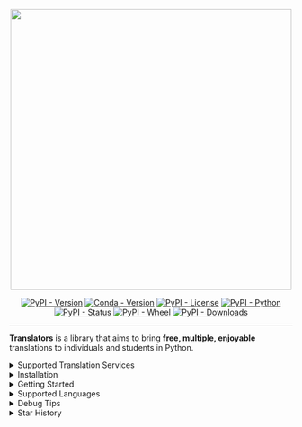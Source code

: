 <p align="center">
  <img src="https://github.com/UlionTse/translators/blob/master/docs/translators_logo.png" width="500"/>
</p>
<p align="center">
  <a href="https://pypi.org/project/translators"><img alt="PyPI - Version" src="https://img.shields.io/pypi/v/translators.svg?color=blue"></a>
  <a href="https://anaconda.org/conda-forge/translators"><img alt="Conda - Version" src="https://img.shields.io/conda/vn/conda-forge/translators.svg?color=blue"></a>
  <a href="https://pypi.org/project/translators"><img alt="PyPI - License" src="https://img.shields.io/pypi/l/translators.svg?color=brightgreen"></a>
  <a href="https://pypi.org/project/translators"><img alt="PyPI - Python" src="https://img.shields.io/pypi/pyversions/translators.svg?color=blue"></a>
  <a href="https://pypi.org/project/translators"><img alt="PyPI - Status" src="https://img.shields.io/pypi/status/translators.svg?color=brightgreen"></a>
  <a href="https://pypi.org/project/translators"><img alt="PyPI - Wheel" src="https://img.shields.io/badge/wheel-yes-brightgreen.svg"></a>
  <a href="https://pypi.org/project/translators"><img alt="PyPI - Downloads" src="https://static.pepy.tech/personalized-badge/translators?period=total&units=international_system&left_text=downloads&left_color=grey&right_color=blue"></a>
</p>

* * *

**Translators** is a library that aims to bring **free, multiple, enjoyable** translations to individuals and students in Python. 

<details>
<summary>Supported Translation Services</summary>

| ID  | Translator                                                                        | Number of Supported Languages | Advantage                                                                                   | Service                                                                                                           | Status                          |
| --- | --------------------------------------------------------------------------------- | ----------------------------- | ------------------------------------------------------------------------------------------- | ----------------------------------------------------------------------------------------------------------------- | ------------------------------- |
| 1   | [Niutrans](https://niutrans.com/trans)                                            | 452                           | support the most languages in the world                                                     | [Northeastern University](http://english.neu.edu.cn/) / [Niutrans](https://github.com/NiuTrans), China            | /                               |
| 2   | [MyMemory](https://mymemory.translated.net)                                       | 330                           | support the most languages in the world                                                     | [Translated](https://translatedlabs.com/welcome), Italy                                                           | stable                          |
| 3   | [Alibaba](https://translate.alibaba.com)                                          | 221                           | support most languages, support professional field                                          | [Alibaba](https://damo.alibaba.com/about?lang=en), China                                                          | stable                          |
| 4   | [Baidu](https://fanyi.baidu.com)                                                  | 201                           | support most languages, support professional field, support classical Chinese               | [Baidu](https://ir.baidu.com/company-overview), China                                                             | stable                          |
| 5   | [ModernMt](https://www.modernmt.com/translate)                                    | 200                           | open-source, support more languages in the world                                            | [Modernmt](https://github.com/modernmt) / [Translated](https://translatedlabs.com/welcome), Italy                 | stable                          |
| 6   | [VolcEngine](https://translate.volcengine.com)                                    | 189                           | support more languages in the world, support professional field                             | [ByteDance](https://www.bytedance.com/en/), China                                                                 | /                               |
| 7   | [Iciba](https://www.iciba.com/fy)                                                 | 187                           | support the most languages in the world                                                     | [Kingsoft](https://www.wps.com/about-us/) / [Xiaomi](https://www.mi.com/us/about/), China                         | stable                          |
| 8   | [Iflytek](https://fanyi.xfyun.cn/console/trans/text)                              | 137                           | support the most languages in the world                                                     | [Iflytek](https://www.iflytek.com/en/about-us/about.html), China                                                  | /                               |
| 9   | [Google](https://translate.google.com)                                            | 134                           | support more languages in the world                                                         | [Google](https://about.google/), America                                                                          | stable(offline in China inland) |
| 10  | [Bing](https://www.bing.com/Translator)                                           | 128                           | support more languages in the world                                                         | [Microsoft](https://www.microsoft.com/en-us/about), America                                                       | stable                          |
| 11  | [Lingvanex](https://lingvanex.com/demo)                                           | 112                           | support translation of different regions but the same language                              | [Lingvanex](https://lingvanex.com/about-us/), Cyprus                                                              | stable                          |
| 12  | [Yandex](https://translate.yandex.com)                                            | 102                           | support more languages in the world, support word to emoji                                  | [Yandex](https://yandex.com/company/), Russia                                                                     | stable                          |
| 13  | [Itranslate](https://itranslate.com/webapp)                                       | 101                           | support translation of different regions but the same language, such as en-US, en-UK, en-AU | [Itranslate](https://itranslate.com/about), Austria                                                               | stable                          |
| 14  | [SysTran](https://www.systransoft.com/translate/)                                 | 52                            | support more languages in the world                                                         | [SysTran](https://www.systransoft.com/systran/), France                                                           | stable                          |
| 15  | [Argos](https://libretranslate.com)                                               | 46                            | open-source                                                                                 | [Argos](https://github.com/argosopentech) / [Libre](https://github.com/LibreTranslate), America                   | stable                          |
| 16  | [Apertium](https://www.apertium.org/)                                             | 45                            | open-source                                                                                 | [Apertium](https://github.com/apertium), Spain                                                                    | stable                          |
| 17  | [Reverso](https://www.reverso.net/text-translation)                               | 42                            | popular on Mac and Iphone                                                                   | [Reverso](https://www.corporate-translation.reverso.com/about-us), France                                         | stable                          |
| 18  | [Deepl](https://www.deepl.com/translator)                                         | 30                            | high quality to translate but response slowly                                               | [Deepl](https://jobs.deepl.com/l/en), Germany                                                                     | stable                          |
| 19  | [CloudTranslation](https://www.cloudtranslation.com/#/translate)                  | 28                            | support main languages                                                                      | [Xiamen University](http://nlp.xmu.edu.cn/) / [CloudTranslation](https://www.cloudtranslation.com/#/about), China | stable                          |
| 20  | [QQTranSmart](https://transmart.qq.com)                                           | 22                            | support main languages                                                                      | [Tencent](https://www.tencent.com/en-us/about.html), China                                                        | stable                          |
| 21  | [TranslateCom](https://www.translate.com/machine-translation)                     | 21                            | good at English translation                                                                 | [TranslateCom](https://www.translate.com/about-us), America                                                       | stable                          |
| 22  | [Sogou](https://fanyi.sogou.com/text)                                             | 20                            | support more languages in the world                                                         | [Tencent](https://www.tencent.com/en-us/about.html), China                                                        | stable                          |
| 23  | [Tilde](https://translate.tilde.com/)                                             | 20                            | good at lv, de, fr translation                                                              | [Tilde](https://tilde.com/about), Latvia                                                                          | /                               |
| 24  | [Caiyun](https://fanyi.caiyunapp.com)                                             | 19                            | high quality to translate but response slowly, support professional field                   | [ColorfulClouds](http://caiyunapp.com/jobs/), China                                                               | stable                          |
| 25  | [QQFanyi](https://fanyi.qq.com)                                                   | 17                            | support main languages                                                                      | [Tencent](https://www.tencent.com/en-us/about.html), China                                                        | /                               |
| 26  | [TranslateMe](https://translateme.network/)                                       | 16                            | good at English translation                                                                 | [TranslateMe](https://translateme.network/our-team/) / [Neosus](https://neosus.net/about/), Lithuania             | /                               |
| 27  | [Papago](https://papago.naver.com)                                                | 15                            | good at Korean translation                                                                  | [Naver](https://www.navercorp.com/en/naver/company), South Korea                                                  | stable                          |
| 28  | [Mirai](https://miraitranslate.com/trial/)                                        | 15                            | good at Japanese translation                                                                | [MiraiTranslate](https://miraitranslate.com/en/company/), Japan                                                   | /                               |
| 29  | [Youdao](https://ai.youdao.com/product-fanyi-text.s)                              | 12                            | support main languages, high quality                                                        | [Netease](https://ir.netease.com/company-overview/corporate-profile), China                                       | stable                          |
| 30  | [Iflyrec](https://fanyi.iflyrec.com)                                              | 12                            | good at Chinese translation                                                                 | [Iflytek](https://www.iflytek.com/en/about-us/about.html), China                                                  | stable                          |
| 31  | [Hujiang](https://dict.hjenglish.com/app/trans)                                   | 12                            | supported by baidu                                                                          | [Hujiang](https://www.hujiang.com/about/intro), China                                                             | stable                          |
| 32  | [Yeekit](https://www.yeekit.com/site/translate)                                   | 10                            | support main languages                                                                      | [CTC](https://www.ctpc.com.cn/cms/enAboutUs.htm), China                                                           | /                               |
| 33  | [LanguageWire](https://www.languagewire.com/en/technology/languagewire-translate) | 8                             | good at English translation                                                                 | [LanguageWire](https://www.languagewire.com/about-us), Denmark                                                    | stable                          |
| 34  | [Elia](https://elia.eus/translator)                                               | 6                             | good at Basque translation                                                                  | [Elhuyar](https://www.elhuyar.eus/eu/nor-gara), Spain                                                             | stable                          |
| 35  | [Judic](https://judic.io/en/translate)                                            | 4                             | good at European translation                                                                | [CrossLang](https://crosslang.com/about-us/), Belgium                                                             | /                               |
| 36  | [Mglip](http://fy.mglip.com/pc)                                                   | 3                             | good at Mongolia translation                                                                | [Inner Mongolia University](https://www.imu.edu.cn/yw/Home.htm), China                                            | stable                          |
| 37  | [Utibet](http://mt.utibet.edu.cn/mt)                                              | 2                             | good at Tibet translation                                                                   | [Tibet University](http://www.utibet.edu.cn/), China                                                              | stable                          |

</details>

<details>
<summary>Installation</summary>

```sh
# PYPI
pip install --upgrade translators

# Conda
conda install conda-forge::translators
conda install -c conda-forge translators

# Source
git clone https://github.com/UlionTse/translators.git
cd translators
python setup.py install
```

</details>

<details>
<summary>Getting Started</summary>

```python
import translators as ts

q_text = '季姬寂，集鸡，鸡即棘鸡。棘鸡饥叽，季姬及箕稷济鸡。'
q_html = '''<!DOCTYPE html><html><head><title>《季姬击鸡记》</title></head><body><p>还有另一篇文章《施氏食狮史》。</p></body></html>'''

### usage
_ = ts.preaccelerate_and_speedtest()  # Optional. Caching sessions in advance, which can help improve access speed.

print(ts.translators_pool)
print(ts.translate_text(q_text))
print(ts.translate_html(q_html, translator='alibaba'))

### parameters
help(ts.translate_text)

"""
translate_text(query_text: str, translator: str = 'bing', from_language: str = 'auto', to_language: str = 'en', **kwargs) -> Union[str, dict]
    :param query_text: str, must.
    :param translator: str, default 'bing'.
    :param from_language: str, default 'auto'.
    :param to_language: str, default 'en'.
    :param if_use_preacceleration: bool, default False.
    :param **kwargs:
            :param is_detail_result: bool, default False.
            :param professional_field: str, default None. Support alibaba(), baidu(), caiyun(), cloudTranslation(), elia(), sysTran(), youdao(), volcEngine() only.
            :param timeout: float, default None.
            :param proxies: dict, default None.
            :param sleep_seconds: float, default 0.
            :param update_session_after_freq: int, default 1000.
            :param update_session_after_seconds: float, default 1500.
            :param if_use_cn_host: bool, default False. Support google(), bing() only.                
            :param reset_host_url: str, default None. Support google(), yandex() only.
            :param if_check_reset_host_url: bool, default True. Support google(), yandex() only.
            :param if_ignore_empty_query: bool, default False.
            :param limit_of_length: int, default 20000.
            :param if_ignore_limit_of_length: bool, default False.
            :param if_show_time_stat: bool, default False.
            :param show_time_stat_precision: int, default 2.
            :param if_print_warning: bool, default True.
            :param lingvanex_mode: str, default 'B2C', choose from ("B2C", "B2B").
            :param myMemory_mode: str, default "web", choose from ("web", "api").
    :return: str or dict
"""
```

</details>

<details>
<summary>Supported Languages</summary>

| Language             | Language of Translator | [Google](https://translate.google.com) | [Yandex](https://translate.yandex.com) | [Bing](https://www.bing.com/Translator) | [Baidu](https://fanyi.baidu.com) | [Alibaba](https://translate.alibaba.com) | [Tencent](https://fanyi.qq.com) | [Youdao](https://fanyi.youdao.com) | [Sogou](https://fanyi.sogou.com) | [Deepl](https://www.deepl.com/translator) | [Caiyun](https://fanyi.caiyunapp.com) | [Argos](https://translate.argosopentech.com) | others... |
| -------------------- | ---------------------- | -------------------------------------- | -------------------------------------- | --------------------------------------- | -------------------------------- | ---------------------------------------- | ------------------------------- | ---------------------------------- | -------------------------------- | ----------------------------------------- | ------------------------------------- | -------------------------------------------- | --------- |
| english              | en                     | Y                                      | Y                                      | Y                                       | Y                                | Y                                        | Y                               | Y                                  | Y                                | Y                                         | Y                                     | Y                                            | ...       |
| chinese              | zh                     | Y                                      | Y                                      | Y                                       | Y                                | Y                                        | Y                               | Y                                  | Y                                | Y                                         | Y                                     | Y                                            |           |
| arabic               | ar                     | Y                                      | Y                                      | Y                                       | Y(ara)                           | Y                                        | Y                               | Y                                  | Y                                |                                           |                                       | Y                                            |           |
| russian              | ru                     | Y                                      | Y                                      | Y                                       | Y                                | Y                                        | Y                               | Y                                  | Y                                | Y                                         | Y                                     | Y                                            |           |
| french               | fr                     | Y                                      | Y                                      | Y                                       | Y(fra)                           | Y                                        | Y                               | Y                                  | Y                                | Y                                         | Y                                     | Y                                            |           |
| german               | de                     | Y                                      | Y                                      | Y                                       | Y                                |                                          | Y                               | Y                                  | Y                                | Y                                         |                                       | Y                                            |           |
| spanish              | es                     | Y                                      | Y                                      | Y                                       | Y(spa)                           | Y                                        | Y                               | Y                                  | Y                                | Y                                         | Y                                     | Y                                            |           |
| portuguese           | pt                     | Y                                      | Y                                      | Y(pt/pt-pt)                             | Y                                | Y                                        | Y                               | Y                                  | Y                                | Y                                         |                                       | Y                                            |           |
| italian              | it                     | Y                                      | Y                                      | Y                                       | Y                                | Y                                        | Y                               | Y                                  | Y                                | Y                                         |                                       | Y                                            |           |
| japanese             | ja                     | Y                                      | Y                                      | Y                                       | Y(jp)                            |                                          | Y                               | Y                                  | Y                                | Y                                         | Y                                     | Y                                            |           |
| korean               | ko                     | Y                                      | Y                                      | Y                                       | Y(kor)                           |                                          | Y                               | Y                                  | Y                                |                                           |                                       | Y                                            |           |
| greek                | el                     | Y                                      | Y                                      | Y                                       | Y                                |                                          |                                 |                                    | Y                                | Y                                         |                                       |                                              |           |
| dutch                | nl                     | Y                                      | Y                                      | Y                                       | Y                                |                                          |                                 | Y                                  | Y                                | Y                                         |                                       |                                              |           |
| hindi                | hi                     | Y                                      | Y                                      | Y                                       |                                  |                                          | Y                               |                                    | Y                                |                                           |                                       | Y                                            |           |
| turkish              | tr                     | Y                                      | Y                                      | Y                                       |                                  | Y                                        | Y                               |                                    | Y                                |                                           |                                       | Y                                            |           |
| malay                | ms                     | Y                                      | Y                                      | Y                                       |                                  |                                          | Y                               |                                    | Y                                |                                           |                                       |                                              |           |
| thai                 | th                     | Y                                      | Y                                      | Y                                       | Y                                | Y                                        | Y                               |                                    | Y                                |                                           |                                       |                                              |           |
| vietnamese           | vi                     | Y                                      | Y                                      | Y                                       | Y(vie)                           | Y                                        | Y                               | Y                                  | Y                                |                                           |                                       | Y                                            |           |
| indonesian           | id                     | Y                                      | Y                                      | Y                                       |                                  | Y                                        | Y                               | Y                                  | Y                                |                                           |                                       | Y                                            |           |
| hebrew               | he                     | Y(iw)                                  | Y                                      | Y                                       |                                  |                                          |                                 |                                    | Y                                |                                           |                                       |                                              |           |
| polish               | pl                     | Y                                      | Y                                      | Y                                       | Y                                |                                          |                                 |                                    | Y                                | Y                                         |                                       | Y                                            |           |
| mongolian            | mn                     | Y                                      | Y                                      |                                         |                                  |                                          |                                 |                                    |                                  |                                           |                                       |                                              |           |
| czech                | cs                     | Y                                      | Y                                      | Y                                       | Y                                |                                          |                                 |                                    | Y                                | Y                                         |                                       |                                              |           |
| hungarian            | hu                     | Y                                      | Y                                      | Y                                       | Y                                |                                          |                                 |                                    | Y                                | Y                                         |                                       |                                              |           |
| estonian             | et                     | Y                                      | Y                                      | Y                                       | Y(est)                           |                                          |                                 |                                    | Y                                | Y                                         |                                       |                                              |           |
| bulgarian            | bg                     | Y                                      | Y                                      | Y                                       | Y(bul)                           |                                          |                                 |                                    | Y                                | Y                                         |                                       |                                              |           |
| danish               | da                     | Y                                      | Y                                      | Y                                       | Y(dan)                           |                                          |                                 |                                    | Y                                | Y                                         |                                       |                                              |           |
| finnish              | fi                     | Y                                      | Y                                      | Y                                       | Y(fin)                           |                                          |                                 |                                    | Y                                | Y                                         |                                       |                                              |           |
| romanian             | ro                     | Y                                      | Y                                      | Y                                       | Y(rom)                           |                                          |                                 |                                    | Y                                | Y                                         |                                       |                                              |           |
| swedish              | sv                     | Y                                      | Y                                      | Y                                       | Y(swe)                           |                                          |                                 |                                    | Y                                | Y                                         |                                       |                                              |           |
| slovenian            | sl                     | Y                                      | Y                                      | Y                                       | Y(slo)                           |                                          |                                 |                                    | Y                                | Y                                         |                                       |                                              |           |
| persian/farsi        | fa                     | Y                                      | Y                                      | Y                                       |                                  |                                          |                                 |                                    | Y                                |                                           |                                       |                                              |           |
| bosnian              | bs                     | Y                                      | Y                                      | Y(bs-Latn)                              |                                  |                                          |                                 |                                    | Y(bs-Latn)                       |                                           |                                       |                                              |           |
| serbian              | sr                     | Y                                      | Y                                      | Y(sr-Latn/sr-Cyrl)                      |                                  |                                          |                                 |                                    | Y(sr-Latn/sr-Cyrl)               |                                           |                                       |                                              |           |
| fijian               | fj                     |                                        |                                        | Y                                       |                                  |                                          |                                 |                                    | Y                                |                                           |                                       |                                              |           |
| filipino             | tl                     | Y                                      | Y                                      | Y(fil)                                  |                                  |                                          |                                 |                                    | Y(fil)                           |                                           |                                       |                                              |           |
| haitiancreole        | ht                     | Y                                      | Y                                      | Y                                       |                                  |                                          |                                 |                                    | Y                                |                                           |                                       |                                              |           |
| catalan              | ca                     | Y                                      | Y                                      | Y                                       |                                  |                                          |                                 |                                    | Y                                |                                           |                                       |                                              |           |
| croatian             | hr                     | Y                                      | Y                                      | Y                                       |                                  |                                          |                                 |                                    | Y                                |                                           |                                       |                                              |           |
| latvian              | lv                     | Y                                      | Y                                      | Y                                       |                                  |                                          |                                 |                                    | Y                                | Y                                         |                                       |                                              |           |
| lithuanian           | lt                     | Y                                      | Y                                      | Y                                       |                                  |                                          |                                 |                                    | Y                                | Y                                         |                                       |                                              |           |
| urdu                 | ur                     | Y                                      | Y                                      | Y                                       |                                  |                                          |                                 |                                    | Y                                |                                           |                                       |                                              |           |
| ukrainian            | uk                     | Y                                      | Y                                      | Y                                       |                                  |                                          |                                 |                                    | Y                                |                                           |                                       |                                              |           |
| welsh                | cy                     | Y                                      | Y                                      | Y                                       |                                  |                                          |                                 |                                    | Y                                |                                           |                                       |                                              |           |
| tahiti               | ty                     |                                        |                                        | Y                                       |                                  |                                          |                                 |                                    | Y                                |                                           |                                       |                                              |           |
| tongan               | to                     |                                        |                                        | Y                                       |                                  |                                          |                                 |                                    | Y                                |                                           |                                       |                                              |           |
| swahili              | sw                     | Y                                      | Y                                      | Y                                       |                                  |                                          |                                 |                                    | Y                                |                                           |                                       |                                              |           |
| samoan               | sm                     | Y                                      |                                        | Y                                       |                                  |                                          |                                 |                                    | Y                                |                                           |                                       |                                              |           |
| slovak               | sk                     | Y                                      | Y                                      | Y                                       |                                  |                                          |                                 |                                    | Y                                | Y                                         |                                       |                                              |           |
| afrikaans            | af                     | Y                                      | Y                                      | Y                                       |                                  |                                          |                                 |                                    | Y                                |                                           |                                       |                                              |           |
| norwegian            | no                     | Y                                      | Y                                      | Y                                       |                                  |                                          |                                 |                                    | Y                                |                                           |                                       |                                              |           |
| bengali              | bn                     | Y                                      | Y                                      | Y(bn-BD)                                |                                  |                                          |                                 |                                    | Y                                |                                           |                                       |                                              |           |
| malagasy             | mg                     | Y                                      | Y                                      | Y                                       |                                  |                                          |                                 |                                    | Y                                |                                           |                                       |                                              |           |
| maltese              | mt                     | Y                                      | Y                                      | Y                                       |                                  |                                          |                                 |                                    | Y                                |                                           |                                       |                                              |           |
| queretaro otomi      | otq                    |                                        |                                        | Y                                       |                                  |                                          |                                 |                                    | Y                                |                                           |                                       |                                              |           |
| klingon/tlhingan hol | tlh                    |                                        |                                        | Y                                       |                                  |                                          |                                 |                                    | Y                                |                                           |                                       |                                              |           |
| gujarati             | gu                     | Y                                      | Y                                      | Y                                       |                                  |                                          |                                 |                                    |                                  |                                           |                                       |                                              |           |
| tamil                | ta                     | Y                                      | Y                                      | Y                                       |                                  |                                          |                                 |                                    |                                  |                                           |                                       |                                              |           |
| telugu               | te                     | Y                                      | Y                                      | Y                                       |                                  |                                          |                                 |                                    |                                  |                                           |                                       |                                              |           |
| punjabi              | pa                     | Y                                      | Y                                      | Y                                       |                                  |                                          |                                 |                                    |                                  |                                           |                                       |                                              |           |
| amharic              | am                     | Y                                      | Y                                      |                                         |                                  |                                          |                                 |                                    |                                  |                                           |                                       |                                              |           |
| azerbaijani          | az                     | Y                                      | Y                                      |                                         |                                  |                                          |                                 |                                    |                                  |                                           |                                       |                                              |           |
| bashkir              | ba                     |                                        | Y                                      |                                         |                                  |                                          |                                 |                                    |                                  |                                           |                                       |                                              |           |
| belarusian           | be                     | Y                                      | Y                                      |                                         |                                  |                                          |                                 |                                    |                                  |                                           |                                       |                                              |           |
| cebuano              | ceb                    | Y                                      | Y                                      |                                         |                                  |                                          |                                 |                                    |                                  |                                           |                                       |                                              |           |
| chuvash              | cv                     |                                        | Y                                      |                                         |                                  |                                          |                                 |                                    |                                  |                                           |                                       |                                              |           |
| esperanto            | eo                     | Y                                      | Y                                      |                                         |                                  |                                          |                                 |                                    |                                  |                                           |                                       |                                              |           |
| basque               | eu                     | Y                                      | Y                                      |                                         |                                  |                                          |                                 |                                    |                                  |                                           |                                       |                                              |           |
| irish                | ga                     | Y                                      | Y                                      | Y                                       |                                  |                                          |                                 |                                    |                                  |                                           |                                       |                                              |           |
| emoji                | emj                    |                                        | Y                                      |                                         |                                  |                                          |                                 |                                    |                                  |                                           |                                       |                                              |           |
| ...                  | ...                    |                                        |                                        |                                         |                                  |                                          |                                 |                                    |                                  |                                           |                                       |                                              |           |

<details>
<summary>About Chinese Language</summary>

| Language      | Language of Translator | [Google](https://translate.google.com) | [Yandex](https://translate.yandex.com) | [Bing](https://www.bing.com/Translator) | [Baidu](https://fanyi.baidu.com) | [Alibaba](https://translate.alibaba.com) | [Tencent](https://fanyi.qq.com) | [Youdao](https://fanyi.youdao.com) | [Sogou](https://fanyi.sogou.com) | [Iciba](https://www.iciba.com/fy) | [Iflytek](https://fanyi.xfyun.cn/console/trans/text) | [Caiyun](https://fanyi.caiyunapp.com) | [Deepl](https://www.deepl.com/translator) | [Argos](https://translate.argosopentech.com) | [Itranslate](https://itranslate.com/webapp) | [Reverso](https://www.reverso.net/text-translation) | [TranslateCom](https://www.translate.com/machine-translation) | [Papago](https://papago.naver.com) | [Utibet](http://mt.utibet.edu.cn/mt) |
| ------------- | ---------------------- | -------------------------------------- | -------------------------------------- | --------------------------------------- | -------------------------------- | ---------------------------------------- | ------------------------------- | ---------------------------------- | -------------------------------- | --------------------------------- | ---------------------------------------------------- | ------------------------------------- | ----------------------------------------- | -------------------------------------------- | ------------------------------------------- | --------------------------------------------------- | ------------------------------------------------------------- | ---------------------------------- | ------------------------------------ |
| Chinese(简体)   | zh-CHS                 | Y(zh-CN)                               | Y(zh)                                  | Y(zh-Hans)                              | Y(zh)                            | Y(zh)                                    | Y(zh)                           | Y                                  | Y                                | Y(zh)                             | Y(zh)                                                | Y(zh)                                 | Y(zh)                                     | Y(zh)                                        | Y(zh-CN)                                    | Y(zh/chi)                                           | ...                                                           | Y(zh-CN)                           | Y(zh)                                |
| Chinese(繁体)   | zh-CHT                 | Y(zh-TW)                               |                                        | Y(zh-Hant)                              | Y(cht)                           | Y(zh-TW)                                 |                                 |                                    | Y                                | Y(cnt)                            |                                                      |                                       |                                           |                                              | Y(zh-TW)                                    |                                                     |                                                               | Y(zh-TW)                           |                                      |
| Chinese(文言文)  | wyw                    |                                        |                                        |                                         | Y                                |                                          |                                 |                                    |                                  |                                   |                                                      |                                       |                                           |                                              |                                             |                                                     |                                                               |                                    |                                      |
| Chinese(粤语)   | yue                    |                                        |                                        | Y                                       | Y                                |                                          |                                 |                                    | Y                                | Y                                 | Y                                                    |                                       |                                           |                                              | Y(zh-HK)                                    |                                                     |                                                               |                                    |                                      |
| Chinese(内蒙语)  | mn                     | N[外蒙]                                  | N[外蒙]                                  |                                         |                                  |                                          |                                 |                                    |                                  |                                   | Y[内蒙]                                                |                                       |                                           |                                              | N[外蒙]                                       |                                                     |                                                               |                                    |                                      |
| Chinese(维吾尔语) | uy                     |                                        |                                        |                                         |                                  |                                          |                                 |                                    |                                  | Y                                 |                                                      |                                       |                                           |                                              |                                             |                                                     |                                                               |                                    |                                      |
| Chinese(藏语)   | ti                     |                                        |                                        |                                         |                                  |                                          |                                 |                                    |                                  | Y                                 |                                                      |                                       |                                           |                                              |                                             |                                                     |                                                               |                                    | Y                                    |
| Chinese(白苗文)  | mww                    |                                        |                                        | Y                                       |                                  |                                          |                                 |                                    | Y                                | Y                                 |                                                      |                                       |                                           |                                              |                                             |                                                     |                                                               |                                    |                                      |
| Chinese(彝语)   | ii                     |                                        |                                        |                                         |                                  |                                          |                                 |                                    |                                  |                                   | Y                                                    |                                       |                                           |                                              |                                             |                                                     |                                                               |                                    |                                      |
| Chinese(苗语)   | hmn                    |                                        |                                        |                                         |                                  |                                          |                                 |                                    |                                  |                                   |                                                      |                                       |                                           |                                              | Y                                           |                                                     |                                                               |                                    |                                      |
| Chinese(壮语)   | zyb                    |                                        |                                        |                                         |                                  |                                          |                                 |                                    |                                  |                                   |                                                      |                                       |                                           |                                              |                                             |                                                     |                                                               |                                    |                                      |

</details>
</details>

<details>
<summary>Debug Tips</summary>

### Linux Runtime Environment

1. To support javascript runtime environment, you should [download and install Node.js](https://nodejs.org/en/download/).
2. Function baidu() doesn't work on Linux without desktop.

### HttpError 4xx

1. Check whether you made high frequency requests, especially httperror 429.
2. Check whether this service is provided in your region.
3. Detail to solve [HttpError](https://developer.mozilla.org/en-US/docs/Web/HTTP/Status) itself.
4. [Issue me](https://github.com/UlionTse/translators/issues), thanks.

### NetworkError or ProxyError

1. Check whether the network is connected correctly.
2. Check the proxy are enabled on your computer. If it is enabled, try turning it off or otherwise. 

</details>

<details>
<summary>Star History</summary>

[![Star History Chart](https://api.star-history.com/svg?repos=UlionTse/translators&type=Date)](https://star-history.com/#UlionTse/translators&Date)

</details>
